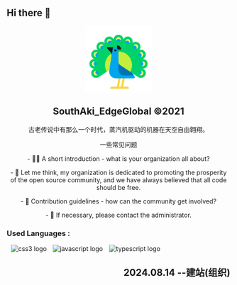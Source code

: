 ## Hi there 👋

<!--

**Here are some ideas to get you started:**

🙋‍♀️ A short introduction - what is your organization all about?
🌈 Contribution guidelines - how can the community get involved?
👩‍💻 Useful resources - where can the community find your docs? Is there anything else the community should know?
🍿 Fun facts - what does your team eat for breakfast?
🧙 Remember, you can do mighty things with the power of [Markdown](https://docs.github.com/github/writing-on-github/getting-started-with-writing-and-formatting-on-github/basic-writing-and-formatting-syntax)
-->

<p align="center">
 <img width="150px" src="https://github.com/xieleihan/QingluanSearch-AndroidDev/raw/main/peacock_flat.png" align="center" alt="Avator" />
 <h2 align="center">
   <a>
     SouthAki_EdgeGlobal ©2021
   </a>
 </h2>
 <p align="center"> 古老传说中有那么一个时代，蒸汽机驱动的机器在天空自由翱翔。 </p>
</p>
<div align="center">一些常见问题
    <p>- 🙋‍♀️ A short introduction - what is your organization all about?</p>
    <p>- 🔭 Let me think, my organization is dedicated to promoting the prosperity of the open source community, and we have always believed that all code should be free.</p>
    <p>- 🌱 Contribution guidelines - how can the community get involved?</p>
    <p>- 🔭 If necessary, please contact the administrator.</p>
</div>
<div align="left">
  <h3>Used Languages :</h3>
</div>
<div align="center>
    <img src="https://fastly.jsdelivr.net/gh/devicons/devicon/icons/html5/html5-original.svg" height="45" alt="html5 logo"  />
    <img width="6" />
    <img src="https://fastly.jsdelivr.net/gh/devicons/devicon/icons/css3/css3-original.svg" height="45" alt="css3 logo"  />
    <img width="6" />
    <img src="https://fastly.jsdelivr.net/gh/devicons/devicon/icons/javascript/javascript-original.svg" height="45" alt="javascript logo"  />
    <img width="6" />
    <img src="https://fastly.jsdelivr.net/gh/devicons/devicon/icons/typescript/typescript-original.svg" height="45" alt="typescript logo" />
</div>
<h2 align="right">2024.08.14 --建站(组织)</h2>
